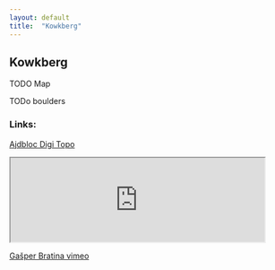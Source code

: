 ```yaml
---
layout: default
title:  "Kowkberg"
---
```


## Kowkberg

TODO Map

TODo boulders



### Links:
[Ajdbloc Digi Topo](http://ajdobloc.blogspot.com/2016/12/kowkberg-topo.html)

<iframe src="https://www.google.com/maps/d/embed?mid=1FVIFq_cIoWB_csBVThrDzB6wbnM" width="90%"></iframe>

[Gašper Bratina vimeo](https://vimeo.com/154418772)


